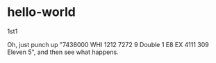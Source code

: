 # hello-world
1st1

Oh, just punch up "7438000 WHI 1212 7272 9 Double 1 E8 EX 4111 309 Eleven 5", and then see what happens.
